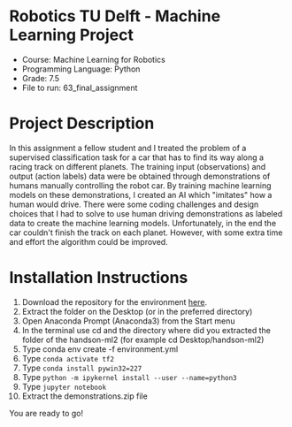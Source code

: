# Robotics TU Delft - Machine Learning Project
- Course: Machine Learning for Robotics 
- Programming Language: Python
- Grade: 7.5
- File to run: 63_final_assignment

# Project Description 
In this assignment a fellow student and I treated the problem of a supervised classification task for a car that has to find its way along a racing track on different
planets. The training input (observations) and output (action labels) data were be obtained through demonstrations of humans manually controlling 
the robot car. By training machine learning models on these demonstrations, I created an AI which "imitates" how a human would drive. There were some 
coding challenges and design choices that I had to solve to use human driving demonstrations as labeled data to create the machine learning models. 
Unfortunately, in the end the car couldn't finish the track on each planet. However, with some extra time and effort the algorithm could be improved. 

# Installation Instructions
1. Download the repository for the environment [here](https://github.com/ageron/handson-ml2/archive/master.zip).
2. Extract the folder on the Desktop (or in the preferred directory)
3. Open Anaconda Prompt (Anaconda3) from the Start menu
4. In the terminal use cd and the directory where did you extracted the folder of the handson-ml2 (for example cd Desktop/handson-ml2)
5. Type conda env create -f environment.yml
6. Type ```conda activate tf2```
7. Type ```conda install pywin32=227```
8. Type ```python -m ipykernel install --user --name=python3```
9. Type ```jupyter notebook```
10. Extract the demonstrations.zip file

You are ready to go!
